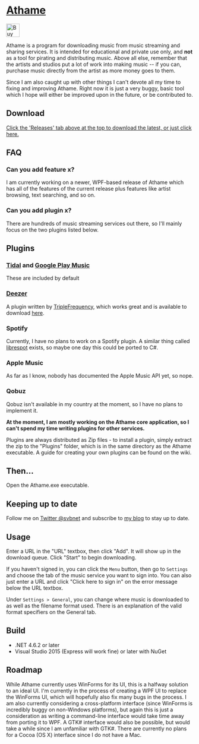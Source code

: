 [Athame](https://svbnet.co/athame)
======
<a href='https://ko-fi.com/A0343RZ9' target='_blank'><img height='36' style='border:0px;height:36px;' src='https://az743702.vo.msecnd.net/cdn/kofi2.png?v=0' border='0' alt='Buy Me a Coffee at ko-fi.com' /></a>

Athame is a program for downloading music from music streaming and sharing services.
It is intended for educational and private use only, and **not** as a tool for pirating and distributing music.
Above all else, remember that the artists and studios put a lot of work into making music -- if you can, purchase
music directly from the artist as more money goes to them.

Since I am also caught up with other things I can't devote all my time to fixing and improving Athame. Right now it is
just a very buggy, basic tool which I hope will either be improved upon in the future, or be contributed to.

Download
--------
[Click the 'Releases' tab above at the top to download the latest, or just click here.](https://github.com/svbnet/Athame/releases)

FAQ
---
### Can you add feature x?
I am currently working on a newer, WPF-based release of Athame which has all of the features of the current release plus features
like artist browsing, text searching, and so on.

### Can you add plugin x?
There are hundreds of music streaming services out there, so I'll mainly focus on the two plugins listed below.

Plugins
-------
### [Tidal](https://github.com/svbnet/AthamePlugin.Tidal/releases) and [Google Play Music](https://github.com/svbnet/AthamePlugin.GooglePlayMusic/releases)
These are included by default

### [Deezer](https://github.com/TripleFrequency/AthamePlugin.Deezer)
A plugin written by [TripleFrequency](http://www.triplefrequency.com/), which works great and is available to download [here](https://github.com/TripleFrequency/AthamePlugin.Deezer/releases).

### Spotify
Currently, I have no plans to work on a Spotify plugin. A similar thing called [librespot](https://github.com/plietar/librespot) exists, so
maybe one day this could be ported to C#.

### Apple Music
As far as I know, nobody has documented the Apple Music API yet, so nope.

### Qobuz
Qobuz isn't available in my country at the moment, so I have no plans to implement it.

**At the moment, I am mostly working on the Athame core application, so I can't spend my time writing plugins for other services.**

Plugins are always distributed as Zip files - to install a plugin, simply extract the zip to the "Plugins" folder, which is in the same directory
as the Athame executable. A guide for creating your own plugins can be found on the wiki.

Then...
-------
Open the Athame.exe executable.

Keeping up to date
------------------
Follow me on [Twitter @svbnet](https://twitter.com/svbnet) and subscribe to [my blog](https://blog.svbnet.co) to stay up to date.

Usage
-----
Enter a URL in the "URL" textbox, then click "Add". It will show up in the download queue. Click "Start" to begin downloading.

If you haven't signed in, you can click the `Menu` button, then go to `Settings` and choose the tab of the music service
you want to sign into. You can also just enter a URL and click "Click here to sign in" on the error message below the URL
textbox.

Under `Settings > General`, you can change where music is downloaded to as well as the filename format used. There is an explanation
of the valid format specifiers on the General tab.

Build
-----
* .NET 4.6.2 or later
* Visual Studio 2015 (Express will work fine) or later with NuGet

Roadmap
-------
While Athame currently uses WinForms for its UI, this is a halfway solution to an ideal UI. I'm currently in the process of creating a
WPF UI to replace the WinForms UI, which will hopefully also fix many bugs in the process. I am also currently considering a cross-platform
interface (since WinForms is incredibly buggy on non-Windows platforms), but again this is just a consideration as writing a command-line
interface would take time away from porting it to WPF. A GTK# interface would also be possible, but would take a while since I am unfamiliar with GTK#.
There are currently no plans for a Cocoa (OS X) interface since I do not have a Mac.
